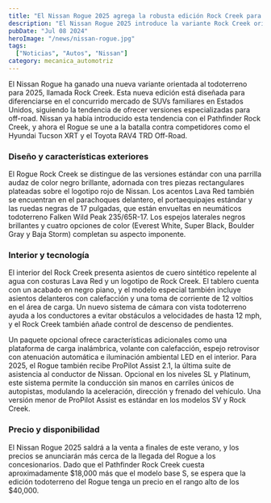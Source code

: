 ```yaml
---
title: "El Nissan Rogue 2025 agrega la robusta edición Rock Creek para todo terreno"
description: "El Nissan Rogue 2025 introduce la variante Rock Creek orientada al todoterreno, con mejoras en diseño y capacidades off-road."
pubDate: "Jul 08 2024"
heroImage: "/news/nissan-rogue.jpg"
tags:
  ["Noticias", "Autos", "Nissan"]
category: mecanica_automotriz
---
```


El Nissan Rogue ha ganado una nueva variante orientada al todoterreno para 2025, llamada Rock Creek. Esta nueva edición está diseñada para diferenciarse en el concurrido mercado de SUVs familiares en Estados Unidos, siguiendo la tendencia de ofrecer versiones especializadas para off-road. Nissan ya había introducido esta tendencia con el Pathfinder Rock Creek, y ahora el Rogue se une a la batalla contra competidores como el Hyundai Tucson XRT y el Toyota RAV4 TRD Off-Road.

### Diseño y características exteriores

El Rogue Rock Creek se distingue de las versiones estándar con una parrilla audaz de color negro brillante, adornada con tres piezas rectangulares plateadas sobre el logotipo rojo de Nissan. Los acentos Lava Red también se encuentran en el parachoques delantero, el portaequipajes estándar y las ruedas negras de 17 pulgadas, que están envueltas en neumáticos todoterreno Falken Wild Peak 235/65R-17. Los espejos laterales negros brillantes y cuatro opciones de color (Everest White, Super Black, Boulder Gray y Baja Storm) completan su aspecto imponente.

### Interior y tecnología

El interior del Rock Creek presenta asientos de cuero sintético repelente al agua con costuras Lava Red y un logotipo de Rock Creek. El tablero cuenta con un acabado en negro piano, y el modelo especial también incluye asientos delanteros con calefacción y una toma de corriente de 12 voltios en el área de carga. Un nuevo sistema de cámara con vista todoterreno ayuda a los conductores a evitar obstáculos a velocidades de hasta 12 mph, y el Rock Creek también añade control de descenso de pendientes.

Un paquete opcional ofrece características adicionales como una plataforma de carga inalámbrica, volante con calefacción, espejo retrovisor con atenuación automática e iluminación ambiental LED en el interior. Para 2025, el Rogue también recibe ProPilot Assist 2.1, la última suite de asistencia al conductor de Nissan. Opcional en los niveles SL y Platinum, este sistema permite la conducción sin manos en carriles únicos de autopistas, modulando la aceleración, dirección y frenado del vehículo. Una versión menor de ProPilot Assist es estándar en los modelos SV y Rock Creek.

### Precio y disponibilidad

El Nissan Rogue 2025 saldrá a la venta a finales de este verano, y los precios se anunciarán más cerca de la llegada del Rogue a los concesionarios. Dado que el Pathfinder Rock Creek cuesta aproximadamente $18,000 más que el modelo base S, se espera que la edición todoterreno del Rogue tenga un precio en el rango alto de los $40,000.